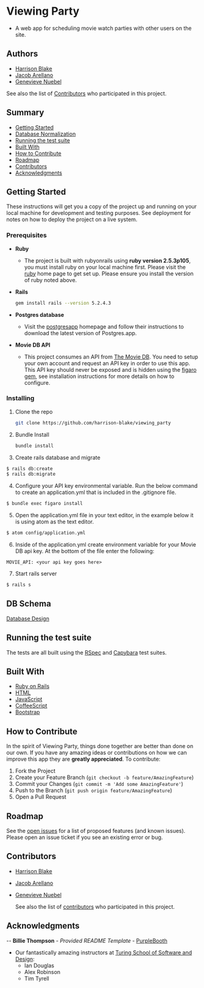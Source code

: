 # Viewing Party
  - A web app for scheduling movie watch parties with other users on the site.


## Authors

  - [Harrison Blake](https://github.com/harrison-blake)
  - [Jacob Arellano](https://github.com/jakejakearell)
  - [Genevieve Nuebel](https://github.com/Gvieve)

See also the list of
[Contributors](#contributors)
who participated in this project.

## Summary

  - [Getting Started](#getting-started)
  - [Database Normalization](#database-schema)
  - [Running the test suite](#running-the-test-suite)
  - [Built With](#built-with)
  - [How to Contribute](#how-to-contribute)
  - [Roadmap](#roadmap)
  - [Contributors](#contributors)
  - [Acknowledgments](#acknowledgments)

## Getting Started

These instructions will get you a copy of the project up and running on
your local machine for development and testing purposes. See deployment
for notes on how to deploy the project on a live system.

### Prerequisites

* __Ruby__

  - The project is built with rubyonrails using __ruby version 2.5.3p105__, you must install ruby on your local machine first. Please visit the [ruby](https://www.ruby-lang.org/en/documentation/installation/) home page to get set up. Please ensure you install the version of ruby noted above.

* __Rails__
  ```sh
  gem install rails --version 5.2.4.3
  ```

* __Postgres database__
  - Visit the [postgresapp](https://postgresapp.com/downloads.html) homepage and follow their instructions to download the latest version of Postgres.app.

* __Movie DB API__
  - This project consumes an API from [The Movie DB](https://www.themoviedb.org/settings/api). You need to setup your own account and request an API key in order to use this app. This API key should never be exposed and is hidden using the [figaro gem](https://github.com/laserlemon/figaro), see installation instructions for more details on how to configure.  

### Installing

1. Clone the repo
   ```sh
   git clone https://github.com/harrison-blake/viewing_party
   ```

2. Bundle Install
   ```sh
   bundle install
   ```

3. Create rails database and migrate
```sh
$ rails db:create
$ rails db:migrate
```

4. Configure your API key environmental variable. Run the below command to create an application.yml that is included in the .gitignore file.
```sh
$ bundle exec figaro install
```

5. Open the application.yml file in your text editor, in the example below it is using atom as the text editor.
```sh
$ atom config/application.yml
```

6. Inside of the application.yml create environment variable for your Movie DB api key. At the bottom of the file enter the following:
```
MOVIE_API: <your api key goes here>
```

7. Start rails server
```sh
$ rails s
```

## DB Schema

[Database Design](insertlinkhere)

## Running the test suite

The tests are all built using the [RSpec](https://rspec.info/) and [Capybara](https://github.com/teamcapybara/capybara) test suites.


## Built With

  * [Ruby on Rails](https://rubyonrails.org)
  * [HTML](https://html.com)
  * [JavaScript](https://www.javascript.com)
  * [CoffeeScript](https://coffeescript.org/)
  * [Bootstrap](https://getbootstrap.com/)

## How to Contribute

In the spirit of Viewing Party, things done together are better than done on our own. If you have any amazing ideas or contributions on how we can improve this app they are **greatly appreciated**. To contribute:

  1. Fork the Project
  2. Create your Feature Branch (`git checkout -b feature/AmazingFeature`)
  3. Commit your Changes (`git commit -m 'Add some AmazingFeature'`)
  4. Push to the Branch (`git push origin feature/AmazingFeature`)
  5. Open a Pull Request

## Roadmap

See the [open issues](https://github.com/harrison-blake/viewing_party/issues) for a list of proposed features (and known issues). Please open an issue ticket if you see an existing error or bug.

## Contributors

  - [Harrison Blake](https://github.com/harrison-blake)
  - [Jacob Arellano](https://github.com/jakejakearell)
  - [Genevieve Nuebel](https://github.com/Gvieve)

    See also the list of
    [contributors](https://github.com/harrison-blake/viewing_party/graphs/contributors)
    who participated in this project.

## Acknowledgments
  -- **Billie Thompson** - *Provided README Template* -
    [PurpleBooth](https://github.com/PurpleBooth)
  - Our fantastically amazing instructors at [Turing School of Software and Design](https://turing.io/):
    * Ian Douglas
    * Alex Robinson
    * Tim Tyrell
